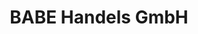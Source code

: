 ---
title: "BABE Handels GmbH"
url: /wien/babe-handels-gmbh-jochen-rindt-strasse/
shop: Autoteile
---